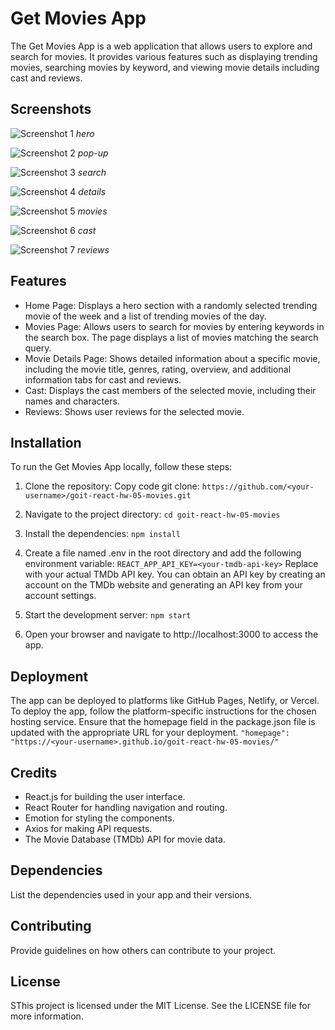 # Get Movies App

The Get Movies App is a web application that allows users to explore and search
for movies. It provides various features such as displaying trending movies,
searching movies by keyword, and viewing movie details including cast and
reviews.

## Screenshots

![Screenshot 1](/assets/hero.jpg) _hero_

![Screenshot 2](/assets/pop-up.jpg) _pop-up_

![Screenshot 3](/assets/search.jpg) _search_

![Screenshot 4](/assets/details.jpg) _details_

![Screenshot 5](/assets/movies.jpg) _movies_

![Screenshot 6](/assets/cast.jpg) _cast_

![Screenshot 7](/assets/reviews.jpg) _reviews_

## Features

- Home Page: Displays a hero section with a randomly selected trending movie of
  the week and a list of trending movies of the day.
- Movies Page: Allows users to search for movies by entering keywords in the
  search box. The page displays a list of movies matching the search query.
- Movie Details Page: Shows detailed information about a specific movie,
  including the movie title, genres, rating, overview, and additional
  information tabs for cast and reviews.
- Cast: Displays the cast members of the selected movie, including their names
  and characters.
- Reviews: Shows user reviews for the selected movie.

## Installation

To run the Get Movies App locally, follow these steps:

1. Clone the repository: Copy code git clone:
   `https://github.com/<your-username>/goit-react-hw-05-movies.git`

2. Navigate to the project directory: `cd goit-react-hw-05-movies`

3. Install the dependencies: `npm install`

4. Create a file named .env in the root directory and add the following
   environment variable: `REACT_APP_API_KEY=<your-tmdb-api-key>` Replace
   <your-tmdb-api-key> with your actual TMDb API key. You can obtain an API key
   by creating an account on the TMDb website and generating an API key from
   your account settings.

5. Start the development server: `npm start`

6. Open your browser and navigate to http://localhost:3000 to access the app.

## Deployment

The app can be deployed to platforms like GitHub Pages, Netlify, or Vercel. To
deploy the app, follow the platform-specific instructions for the chosen hosting
service. Ensure that the homepage field in the package.json file is updated with
the appropriate URL for your deployment.
`"homepage": "https://<your-username>.github.io/goit-react-hw-05-movies/"`

## Credits

- React.js for building the user interface.
- React Router for handling navigation and routing.
- Emotion for styling the components.
- Axios for making API requests.
- The Movie Database (TMDb) API for movie data.

## Dependencies

List the dependencies used in your app and their versions.

## Contributing

Provide guidelines on how others can contribute to your project.

## License

SThis project is licensed under the MIT License. See the LICENSE file for more
information.
